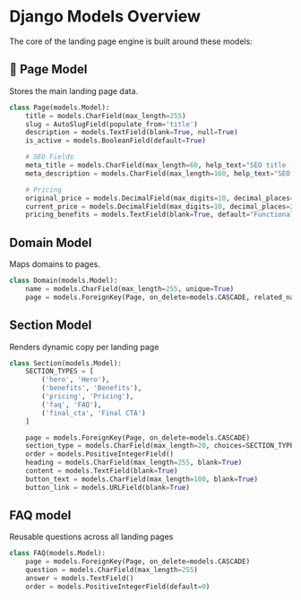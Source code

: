 # Django Models Overview

The core of the landing page engine is built around these models:

## 🧾 Page Model

Stores the main landing page data.

```python
class Page(models.Model):
    title = models.CharField(max_length=255)
    slug = AutoSlugField(populate_from='title')
    description = models.TextField(blank=True, null=True)
    is_active = models.BooleanField(default=True)

    # SEO Fields
    meta_title = models.CharField(max_length=60, help_text="SEO title (max 60 chars)", blank=True)
    meta_description = models.CharField(max_length=160, help_text="SEO description", blank=True)

    # Pricing
    original_price = models.DecimalField(max_digits=10, decimal_places=2, null=True, blank=True)
    current_price = models.DecimalField(max_digits=10, decimal_places=2, null=True, blank=True)
    pricing_benefits = models.TextField(blank=True, default="Functional Website Template\nResponsive Design\nContact Form\nDjango Admin Panel\nEasy Setup")

```
## Domain Model
Maps domains to pages.

```python
class Domain(models.Model):
    name = models.CharField(max_length=255, unique=True)
    page = models.ForeignKey(Page, on_delete=models.CASCADE, related_name='domains')
```

## Section Model
Renders dynamic copy per landing page

```python
class Section(models.Model):
    SECTION_TYPES = [
        ('hero', 'Hero'),
        ('benefits', 'Benefits'),
        ('pricing', 'Pricing'),
        ('faq', 'FAQ'),
        ('final_cta', 'Final CTA')
    ]

    page = models.ForeignKey(Page, on_delete=models.CASCADE)
    section_type = models.CharField(max_length=20, choices=SECTION_TYPES)
    order = models.PositiveIntegerField()
    heading = models.CharField(max_length=255, blank=True)
    content = models.TextField(blank=True)
    button_text = models.CharField(max_length=100, blank=True)
    button_link = models.URLField(blank=True)
```

## FAQ model
Reusable questions across all landing pages
```python
class FAQ(models.Model):
    page = models.ForeignKey(Page, on_delete=models.CASCADE)
    question = models.CharField(max_length=255)
    answer = models.TextField()
    order = models.PositiveIntegerField(default=0)
```